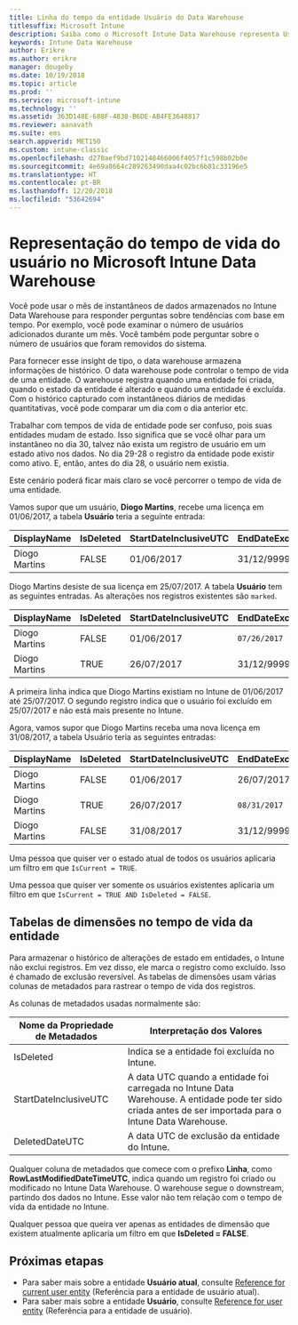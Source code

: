 ```yaml
---
title: Linha do tempo da entidade Usuário do Data Warehouse
titlesuffix: Microsoft Intune
description: Saiba como o Microsoft Intune Data Warehouse representa Usuários em uma linha do tempo.
keywords: Intune Data Warehouse
author: Erikre
ms.author: erikre
manager: dougeby
ms.date: 10/19/2018
ms.topic: article
ms.prod: ''
ms.service: microsoft-intune
ms.technology: ''
ms.assetid: 363D148E-688F-4830-B6DE-AB4FE3648817
ms.reviewer: aanavath
ms.suite: ems
search.appverid: MET150
ms.custom: intune-classic
ms.openlocfilehash: d270aef9bd7102148466006f4057f1c598b02b0e
ms.sourcegitcommit: 4e69a8664c289263490daa4c02bc6b81c33196e5
ms.translationtype: HT
ms.contentlocale: pt-BR
ms.lasthandoff: 12/20/2018
ms.locfileid: "53642694"
---
```

# <a name="user-lifetime-representation-in-the-microsoft-intune-data-warehouse"></a>Representação do tempo de vida do usuário no Microsoft Intune Data Warehouse

Você pode usar o mês de instantâneos de dados armazenados no Intune Data Warehouse para responder perguntas sobre tendências com base em tempo. Por exemplo, você pode examinar o número de usuários adicionados durante um mês. Você também pode perguntar sobre o número de usuários que foram removidos do sistema.

Para fornecer esse insight de tipo, o data warehouse armazena informações de histórico. O data warehouse pode controlar o tempo de vida de uma entidade. O warehouse registra quando uma entidade foi criada, quando o estado da entidade é alterado e quando uma entidade é excluída. Com o histórico capturado com instantâneos diários de medidas quantitativas, você pode comparar um dia com o dia anterior etc.

Trabalhar com tempos de vida de entidade pode ser confuso, pois suas entidades mudam de estado. Isso significa que se você olhar para um instantâneo no dia 30, talvez não exista um registro de usuário em um estado ativo nos dados. No dia 29-28 o registro da entidade pode existir como ativo. E, então, antes do dia 28, o usuário nem existia.

Este cenário poderá ficar mais claro se você percorrer o tempo de vida de uma entidade.

Vamos supor que um usuário, **Diogo Martins**, recebe uma licença em 01/06/2017, a tabela **Usuário** teria a seguinte entrada: 
 
| DisplayName | IsDeleted | StartDateInclusiveUTC | EndDateExclusiveUTC | IsCurrent 
| -- | -- | -- | -- | -- |
| Diogo Martins | FALSE | 01/06/2017 | 31/12/9999 | TRUE
 
Diogo Martins desiste de sua licença em 25/07/2017. A tabela **Usuário** tem as seguintes entradas. As alterações nos registros existentes são `marked`. 

| DisplayName | IsDeleted | StartDateInclusiveUTC | EndDateExclusiveUTC | IsCurrent 
| -- | -- | -- | -- | -- |
| Diogo Martins | FALSE | 01/06/2017 | `07/26/2017` | `FALSE` 
| Diogo Martins | TRUE | 26/07/2017 | 31/12/9999 | TRUE 

A primeira linha indica que Diogo Martins existiam no Intune de 01/06/2017 até 25/07/2017. O segundo registro indica que o usuário foi excluído em 25/07/2017 e não está mais presente no Intune.

Agora, vamos supor que Diogo Martins receba uma nova licença em 31/08/2017, a tabela Usuário teria as seguintes entradas:
 
| DisplayName | IsDeleted | StartDateInclusiveUTC | EndDateExclusiveUTC | IsCurrent 
| -- | -- | -- | -- | -- |
| Diogo Martins | FALSE | 01/06/2017 | 26/07/2017 | FALSE 
| Diogo Martins | TRUE | 26/07/2017 | `08/31/2017` | `FALSE` 
| Diogo Martins | FALSE | 31/08/2017 | 31/12/9999 | TRUE 
 
Uma pessoa que quiser ver o estado atual de todos os usuários aplicaria um filtro em que `IsCurrent = TRUE`. 
 
Uma pessoa que quiser ver somente os usuários existentes aplicaria um filtro em que `IsCurrent = TRUE AND IsDeleted = FALSE`.

## <a name="dimension-tables-in-the-entity-lifetime"></a>Tabelas de dimensões no tempo de vida da entidade

Para armazenar o histórico de alterações de estado em entidades, o Intune não exclui registros. Em vez disso, ele marca o registro como excluído. Isso é chamado de exclusão reversível. As tabelas de dimensões usam várias colunas de metadados para rastrear o tempo de vida dos registros. 

As colunas de metadados usadas normalmente são: 

| Nome da Propriedade de Metadados  | Interpretação dos Valores |
|--|--|
| IsDeleted | Indica se a entidade foi excluída no Intune. |
| StartDateInclusiveUTC  | A data UTC quando a entidade foi carregada no Intune Data Warehouse. A entidade pode ter sido criada antes de ser importada para o Intune Data Warehouse. |
| DeletedDateUTC  | A data UTC de exclusão da entidade do Intune. |  

Qualquer coluna de metadados que comece com o prefixo **Linha**, como **RowLastModifiedDateTimeUTC**, indica quando um registro foi criado ou modificado no Intune Data Warehouse. O warehouse segue o downstream, partindo dos dados no Intune. Esse valor não tem relação com o tempo de vida da entidade no Intune.  
 
Qualquer pessoa que queira ver apenas as entidades de dimensão que existem atualmente aplicaria um filtro em que **IsDeleted = FALSE**.

## <a name="next-steps"></a>Próximas etapas

 - Para saber mais sobre a entidade **Usuário atual**, consulte [Reference for current user entity](reports-ref-current-user.md) (Referência para a entidade de usuário atual).
 - Para saber mais sobre a entidade **Usuário**, consulte [Reference for user entity](reports-ref-user.md) (Referência para a entidade de usuário).